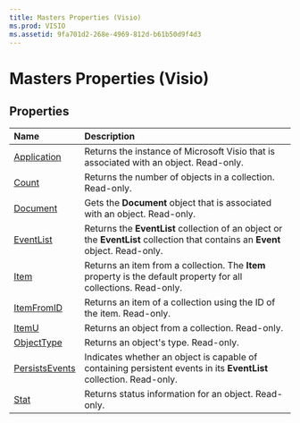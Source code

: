 ```yaml
---
title: Masters Properties (Visio)
ms.prod: VISIO
ms.assetid: 9fa701d2-268e-4969-812d-b61b50d9f4d3
---
```



# Masters Properties (Visio)

## Properties



|**Name**|**Description**|
|:-----|:-----|
|[Application](masters-application-property-visio.md)|Returns the instance of Microsoft Visio that is associated with an object. Read-only.|
|[Count](masters-count-property-visio.md)|Returns the number of objects in a collection. Read-only.|
|[Document](masters-document-property-visio.md)|Gets the  **Document** object that is associated with an object. Read-only.|
|[EventList](masters-eventlist-property-visio.md)|Returns the  **EventList** collection of an object or the **EventList** collection that contains an **Event** object. Read-only.|
|[Item](masters-item-property-visio.md)|Returns an item from a collection. The  **Item** property is the default property for all collections. Read-only.|
|[ItemFromID](masters-itemfromid-property-visio.md)|Returns an item of a collection using the ID of the item. Read-only.|
|[ItemU](masters-itemu-property-visio.md)|Returns an object from a collection. Read-only.|
|[ObjectType](masters-objecttype-property-visio.md)|Returns an object's type. Read-only.|
|[PersistsEvents](masters-persistsevents-property-visio.md)|Indicates whether an object is capable of containing persistent events in its  **EventList** collection. Read-only.|
|[Stat](masters-stat-property-visio.md)|Returns status information for an object. Read-only.|

